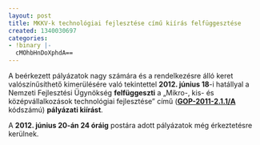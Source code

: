 ```yaml
---
layout: post
title: MKKV-k technológiai fejlesztése című kiírás felfüggesztése
created: 1340030697
categories:
- !binary |-
  cMOhbHnDoXphdA==
---
```

<p>A beérkezett pályázatok nagy számára és a rendelkezésre álló keret valószínűsíthető kimerülésére való tekintettel <strong>2012. június 18</strong>-i hatállyal a Nemzeti Fejlesztési Ügynökség <strong>felfüggeszti</strong> a „Mikro-, kis- és középvállalkozások technológiai fejlesztése” című (<a href="http://www.goldconsulting.eu/palyazatok/vallalkozasfejlesztes/mikro-kis-es-kozepvallalkozasok-technologiai-fejlesztese-felfugge-0" title="Pályázat kivonata"><strong>GOP-2011-2.1.1/A</strong></a> kódszámú) <strong>pályázati kiírást</strong>.</p><p>A <strong>2012. június 20-án 24 óráig</strong> postára adott pályázatok még érkeztetésre kerülnek.</p>
